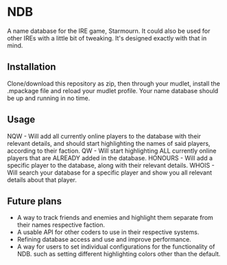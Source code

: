 # NDB
A name database for the IRE game, Starmourn. It could also be used for other IREs with a little bit of tweaking. It's designed exactly with that in mind. 

## Installation
Clone/download this repository as zip, then through your mudlet, install the .mpackage file and reload your mudlet profile. Your name database should be up and running in no time.

## Usage
NQW             - Will add all currently online players to the database with their relevant details, and should start highlighting the names of said players, according to their faction.
QW              - Will start highlighting ALL currently online players that are ALREADY added in the database.
HONOURS <name>  - Will add a specific player to the database, along with their relevant details.
WHOIS <name>    - Will search your database for a specific player and show you all relevant details about that player.

## Future plans
- A way to track friends and enemies and highlight them separate from their names respective faction.
- A usable API for other coders to use in their respective systems.
- Refining database access and use and improve performance.
- A way for users to set individual configurations for the functionality of NDB. such as setting different highlighting colors other than the default.
